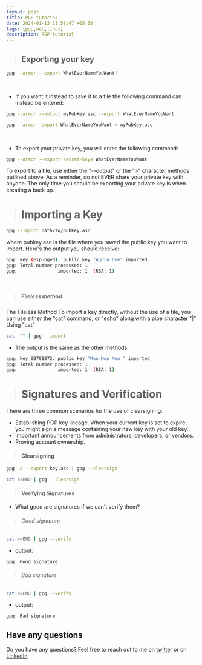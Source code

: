 ```yaml
---
layout: post
title: PGP tutorial
date: 2024-01-13 11:58:47 +05:30
tags: [pgp,web,linux]
description: PGP tutorial
---
```



 > ## Exporting your key

```bash
gpg --armor --export WhatEverNameYouWant!
```
<br>

- If you want it instead to save it to a file the following command can instead be entered: 

```bash
gpg --armor --output myPubKey.asc --export WhatEverNameYouWant

gpg --armor -export WhatEverNameYouWant > myPubKey.asc
```
<br>

- To export your private key, you will enter the following command: 

```bash
gpg --armor --export-secret-keys WhatEverNameYouWant
```
To export to a file, use either the "--output" or the ">" character methods outlined above. As a reminder, do not EVER share your private key with anyone. The only time you should be exporting your private key is when creating a back up. 
<br>
> # Importing a Key

```bash
gpg --import path/to/pubkey.asc
```
where pubkey.asc is the file where you saved the public key you want to import. Here's the output you should receive:
```bash
gpg: key (Expunged): public key "Agora One" imported
gpg: Total number processed: 1
gpg:               imported: 1  (RSA: 1)
```
<br>

> #####  Fileless method

The Fileless Method To import a key directly, without the use of a file, you can use either the "cat" command, or "echo" along with a pipe character "|" 
Using "cat"

```bash
cat  "" | gpg --import
```
- The output is the same as the other methods: 

```bash
gpg: key 0B701872: public key "Mun Mun Mun " imported
gpg: Total number processed: 1
gpg:               imported: 1  (RSA: 1)
```

> # Signatures and Verification


There are three common scenarios for the use of clearsigning:

-  Establishing PGP key lineage. When your current key is set to expire, you might sign a message containing your new key with your old key.
-  Important announcements from administrators, developers, or vendors.
-  Proving account ownership.


> #### Clearsigning

```bash
gpg -a --export key.asc | gpg --clearsign
```
```bash
cat <<END | gpg --clearsign
```
> #### Verifying Signatures

- What good are signatures if we can't verify them? 

> ###### Good signature

```bash
cat <<END | gpg --verify
```
- output: 
```bash
gpg: Good signature
```

> ###### Bad signature

```bash
cat <<END | gpg --verify
```
- output: 
```bash
gpg: Bad signature
```

## Have any questions
Do you have any questions? Feel free to reach out to me on [twitter](https://twitter.com/rach1tarora) or on [LinkedIn](https://www.linkedin.com/in/rach1tarora/).